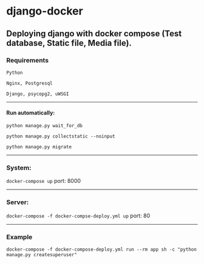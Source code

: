 # django-docker

## Deploying django with docker compose (Test database, Static file, Media file).


### Requirements
`Python`

`Nginx, Postgresql`

`Django, psycopg2, uWSGI`

---


#### Run automatically:

`python manage.py wait_for_db`

`python manage.py collectstatic --noinput`

`python manage.py migrate`

---

### System:
`docker-compose up` port: 8000

---

### Server:
`docker-compose -f docker-compse-deploy.yml up` port: 80

---

### Example

`docker-compose -f docker-compose-deploy.yml run --rm app sh -c "python manage.py createsuperuser"`

